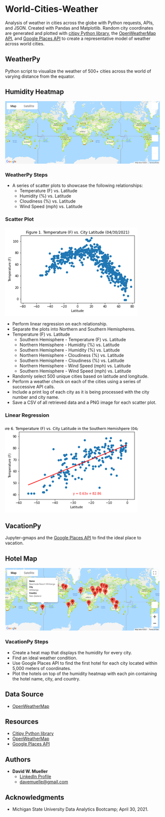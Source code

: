 # World-Cities-Weather

Analysis of weather in cities across the globe with Python requests, APIs, and JSON. Created with Pandas and Matplotlib. Random city coordinates are generated and plotted with [citipy Python library](https://pypi.org/project/citipy/), the [OpenWeatherMap API](https://openweathermap.org/api), and [Google Places API](https://developers.google.com/maps/documentation/places/web-service/overview) to create a representative model of weather across world cities.

## WeatherPy

Python script to visualize the weather of 500+ cities across the world of varying distance from the equator.

## Humidity Heatmap

![humidity_heatmap](Images/humidity_heatmap.png)

### WeatherPy Steps

- A series of scatter plots to showcase the following relationships:
  - Temperature (F) vs. Latitude
  - Humidity (%) vs. Latitude
  - Cloudiness (%) vs. Latitude
  - Wind Speed (mph) vs. Latitude

### Scatter Plot

![Figure1](output_data/Figure1.png)

- Perform linear regression on each relationship.
- Separate the plots into Northern and Southern Hemispheres.
- Temperature (F) vs. Latitude
  - Southern Hemisphere - Temperature (F) vs. Latitude
  - Northern Hemisphere - Humidity (%) vs. Latitude
  - Southern Hemisphere - Humidity (%) vs. Latitude
  - Northern Hemisphere - Cloudiness (%) vs. Latitude
  - Southern Hemisphere - Cloudiness (%) vs. Latitude
  - Northern Hemisphere - Wind Speed (mph) vs. Latitude
  - Southern Hemisphere - Wind Speed (mph) vs. Latitude
- Randomly select 500 unique cities based on latitude and longitude.
- Perform a weather check on each of the cities using a series of successive API calls.
- Include a print log of each city as it is being processed with the city number and city name.
- Save a CSV of all retrieved data and a PNG image for each scatter plot.

### Linear Regression

![Figure6](output_data/Figure6.png)

## VacationPy

Jupyter-gmaps and the [Google Places API](https://developers.google.com/maps/documentation/places/web-service/overview) to find the ideal place to vacation.

## Hotel Map

![hotel_map](Images/hotel_map.png)

### VacationPy Steps

- Create a heat map that displays the humidity for every city.
- Find an ideal weather condition.
- Use Google Places API to find the first hotel for each city located within 5,000 meters of coordinates.
- Plot the hotels on top of the humidity heatmap with each pin containing the hotel name, city, and country.

## Data Source

- [OpenWeatherMap](https://openweathermap.org/)

## Resources

- [Citipy Python library](https://pypi.org/project/citipy/)
- [OpenWeatherMap](https://openweathermap.org/api)
- [Google Places API](https://developers.google.com/maps/documentation/places/web-service/overview)

## Authors

- **David W. Mueller**
  - [LinkedIn Profile](https://www.linkedin.com/in/davidwaltermueller/)
  - davemuelle@gmail.com

## Acknowledgments

- Michigan State University Data Analytics Bootcamp; April 30, 2021.
